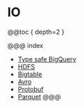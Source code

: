# IO

@@toc { depth=2 }

@@@ index
* [Type safe BigQuery](Type-Safe-BigQuery.md)
* [HDFS](HDFS.md)
* [Bigtable](Bigtable.md)
* [Avro](Avro.md)
* [Protobuf](Protobuf.md)
* [Parquet](Parquet.md)
@@@